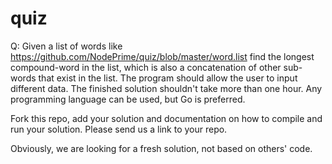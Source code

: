 # quiz


Q: Given a list of words like https://github.com/NodePrime/quiz/blob/master/word.list find the longest compound-word in the list, which is also a concatenation of other sub-words that exist in the list. The program should allow the user to input different data. The finished solution shouldn't take more than one hour. Any programming language can be used, but Go is preferred.


Fork this repo, add your solution and documentation on how to compile and run your solution. Please send us a link to your repo.

Obviously, we are looking for a fresh solution, not based on others' code.


